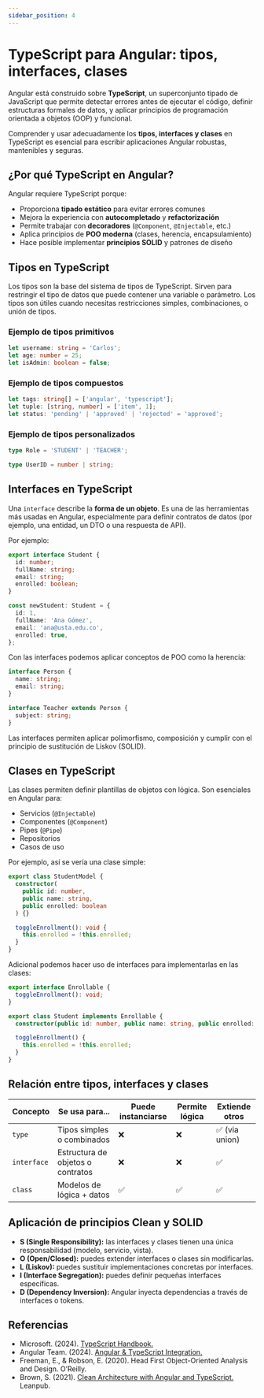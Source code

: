 ```yaml
---
sidebar_position: 4
---
```


# TypeScript para Angular: tipos, interfaces, clases

Angular está construido sobre **TypeScript**, un superconjunto tipado de JavaScript que permite detectar errores antes de ejecutar el código, definir estructuras formales de datos, y aplicar principios de programación orientada a objetos (OOP) y funcional.

Comprender y usar adecuadamente los **tipos, interfaces y clases** en TypeScript es esencial para escribir aplicaciones Angular robustas, mantenibles y seguras.

## ¿Por qué TypeScript en Angular?

Angular requiere TypeScript porque:

- Proporciona **tipado estático** para evitar errores comunes
- Mejora la experiencia con **autocompletado** y **refactorización**
- Permite trabajar con **decoradores** (`@Component`, `@Injectable`, etc.)
- Aplica principios de **POO moderna** (clases, herencia, encapsulamiento)
- Hace posible implementar **principios SOLID** y patrones de diseño

## Tipos en TypeScript

Los tipos son la base del sistema de tipos de TypeScript. Sirven para restringir el tipo de datos que puede contener una variable o parámetro. Los tipos son útiles cuando necesitas restricciones simples, combinaciones, o unión de tipos.

### Ejemplo de tipos primitivos

```ts showLineNumbers
let username: string = 'Carlos';
let age: number = 25;
let isAdmin: boolean = false;
```

### Ejemplo de tipos compuestos

```ts showLineNumbers
let tags: string[] = ['angular', 'typescript'];
let tuple: [string, number] = ['item', 1];
let status: 'pending' | 'approved' | 'rejected' = 'approved';
```

### Ejemplo de tipos personalizados

```ts showLineNumbers
type Role = 'STUDENT' | 'TEACHER';

type UserID = number | string;
```

## Interfaces en TypeScript

Una `interface` describe la **forma de un objeto**. Es una de las herramientas más usadas en Angular, especialmente para definir contratos de datos (por ejemplo, una entidad, un DTO o una respuesta de API).

Por ejemplo:

```ts showLineNumbers
export interface Student {
  id: number;
  fullName: string;
  email: string;
  enrolled: boolean;
}

const newStudent: Student = {
  id: 1,
  fullName: 'Ana Gómez',
  email: 'ana@usta.edu.co',
  enrolled: true,
};
```

Con las interfaces podemos aplicar conceptos de POO como la herencia:

```ts showLineNumbers
interface Person {
  name: string;
  email: string;
}

interface Teacher extends Person {
  subject: string;
}
```

Las interfaces permiten aplicar polimorfismo, composición y cumplir con el principio de sustitución de Liskov (SOLID).

## Clases en TypeScript

Las clases permiten definir plantillas de objetos con lógica. Son esenciales en Angular para:

- Servicios (`@Injectable`)
- Componentes (`@Component`)
- Pipes (`@Pipe`)
- Repositorios
- Casos de uso

Por ejemplo, así se vería una clase simple:

```ts showLineNumbers
export class StudentModel {
  constructor(
    public id: number,
    public name: string,
    public enrolled: boolean
  ) {}

  toggleEnrollment(): void {
    this.enrolled = !this.enrolled;
  }
}
```

Adicional podemos hacer uso de interfaces para implementarlas en las clases:

```ts showLineNumbers
export interface Enrollable {
  toggleEnrollment(): void;
}

export class Student implements Enrollable {
  constructor(public id: number, public name: string, public enrolled: boolean) {}

  toggleEnrollment() {
    this.enrolled = !this.enrolled;
  }
}
```

## Relación entre tipos, interfaces y clases

|Concepto|Se usa para...|Puede instanciarse|Permite lógica|Extiende otros|
|--|--|--|--|--|
|`type`|Tipos simples o combinados|❌|❌|✅ (via union)|
|`interface`|Estructura de objetos o contratos |❌|❌|✅|
|`class`|Modelos de lógica + datos |✅|✅|✅|

## Aplicación de principios Clean y SOLID

- **S (Single Responsibility):** las interfaces y clases tienen una única responsabilidad (modelo, servicio, vista).
- **O (Open/Closed):** puedes extender interfaces o clases sin modificarlas.
- **L (Liskov):** puedes sustituir implementaciones concretas por interfaces.
- **I (Interface Segregation):** puedes definir pequeñas interfaces específicas.
- **D (Dependency Inversion):** Angular inyecta dependencias a través de interfaces o tokens.

## Referencias

- Microsoft. (2024). [TypeScript Handbook.](https://www.typescriptlang.org/docs/)
- Angular Team. (2024). [Angular & TypeScript Integration.](https://angular.dev/guide/typescript)
- Freeman, E., & Robson, E. (2020). Head First Object-Oriented Analysis and Design. O’Reilly.
- Brown, S. (2021). [Clean Architecture with Angular and TypeScript.](https://leanpub.com/clean-angular-architecture) Leanpub.
